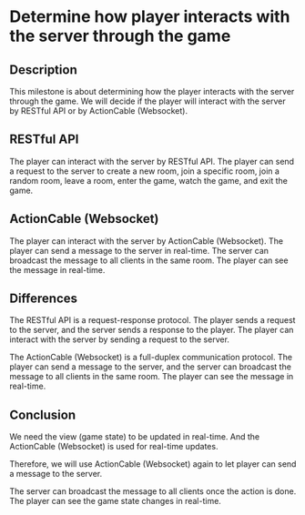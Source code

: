 # Determine how player interacts with the server through the game

## Description

This milestone is about determining how the player interacts with the server through the game. We will decide if the player will interact with the server by RESTful API or by ActionCable (Websocket).

## RESTful API

The player can interact with the server by RESTful API. The player can send a request to the server to create a new room, join a specific room, join a random room, leave a room, enter the game, watch the game, and exit the game.

## ActionCable (Websocket)

The player can interact with the server by ActionCable (Websocket). The player can send a message to the server in real-time. The server can broadcast the message to all clients in the same room. The player can see the message in real-time.

## Differences

The RESTful API is a request-response protocol. The player sends a request to the server, and the server sends a response to the player. The player can interact with the server by sending a request to the server.

The ActionCable (Websocket) is a full-duplex communication protocol. The player can send a message to the server, and the server can broadcast the message to all clients in the same room. The player can see the message in real-time.

## Conclusion

We need the view (game state) to be updated in real-time. And the ActionCable (Websocket) is used for real-time updates.

Therefore, we will use ActionCable (Websocket) again to let player can send a message to the server.

The server can broadcast the message to all clients once the action is done. The player can see the game state changes in real-time.
